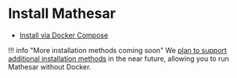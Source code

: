 # Install Mathesar

- [Install via Docker Compose](./docker-compose/index.md)


!!! info "More installation methods coming soon"
    We [plan to support additional installation methods](https://github.com/centerofci/mathesar/issues/2509) in the near future, allowing you to run Mathesar without Docker.
